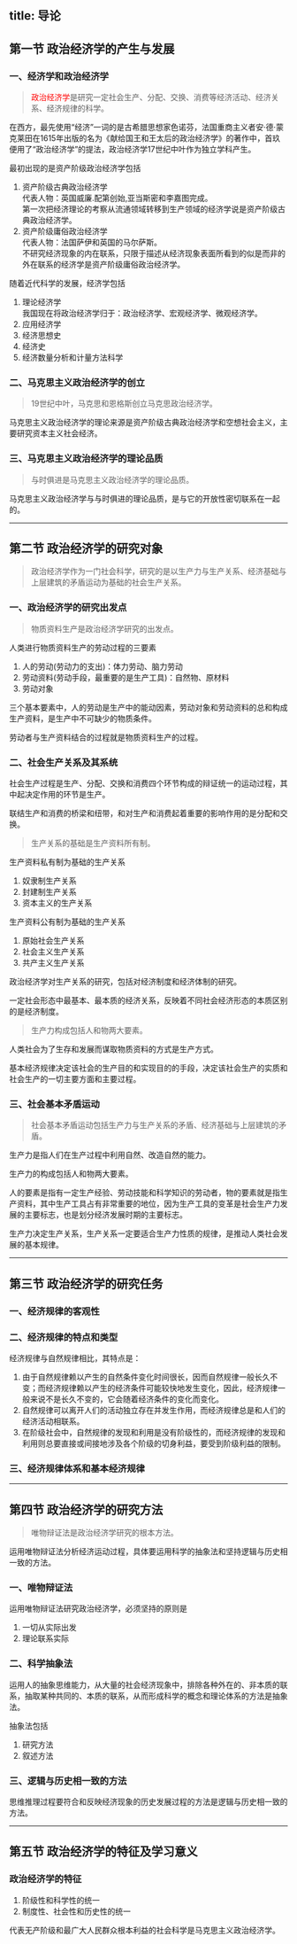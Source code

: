 title: 导论
------------------------------------
<!-- zh-CN:+ -->

## 第一节 政治经济学的产生与发展
### 一、经济学和政治经济学
> <font color="red">政治经济学</font>是研究一定社会生产、分配、交换、消费等经济活动、经济关系、经济规律的科学。

在西方，最先使用“经济”一词的是古希腊思想家色诺芬，法国重商主义者安·德·蒙克莱田在1615年出版的名为《献给国王和王太后的政治经济学》的著作中，首玖便用了“政治经济学”的提法，政治经济学17世纪中叶作为独立学科产生。

最初出现的是资产阶级政治经济学包括
1. 资产阶级古典政治经济学  
代表人物：英国威廉.配第创始,亚当斯密和李嘉图完成。  
第一次把经济理论的考察从流通领域转移到生产领域的经济学说是资产阶级古典政治经济学。 
2. 资产阶级庸俗政治经济学  
代表人物：法国萨伊和英国的马尔萨斯。  
不研究经济现象的内在联系，只限于描述从经济现象表面所看到的似是而非的外在联系的经济学是资产阶级庸俗政治经济学。

随着近代科学的发展，经济学包括
1. 理论经济学  
我国现在将政治经济学归于：政治经济学、宏观经济学、微观经济学。
2. 应用经济学
3. 经济思想史
4. 经济史
5. 经济数量分析和计量方法科学

### 二、马克思主义政治经济学的创立
> 19世纪中叶，马克思和恩格斯创立马克思政治经济学。

马克思主义政治经济学的理论来源是资产阶级古典政治经济学和空想社会主义，主要研究资本主义社会经济。 

### 三、马克思主义政治经济学的理论品质
> 与时俱进是马克思主义政治经济学的理论品质。

马克思主义政治经济学与与时俱进的理论品质，是与它的开放性密切联系在一起的。

---

## 第二节 政治经济学的研究对象
> 政治经济学作为一门社会科学，研究的是以生产力与生产关系、经济基础与上层建筑的矛盾运动为基础的社会生产关系。 

### 一、政治经济学的研究出发点
> 物质资料生产是政治经济学研究的出发点。

人类进行物质资料生产的劳动过程的三要素
1. 人的劳动(劳动力的支出)：体力劳动、脑力劳动
2. 劳动资料(劳动手段，最重要的是生产工具)：自然物、原材料
3. 劳动对象

三个基本要素中，人的劳动是生产中的能动因素，劳动对象和劳动资料的总和构成生产资料，是生产中不可缺少的物质条件。

劳动者与生产资料结合的过程就是物质资料生产的过程。

### 二、社会生产关系及其系统
社会生产过程是生产、分配、交换和消费四个环节构成的辩证统一的运动过程，其中起决定作用的环节是生产。

联结生产和消费的桥梁和纽带，和对生产和消费起着重要的影响作用的是分配和交换。 

> 生产关系的基础是生产资料所有制。

生产资料私有制为基础的生产关系
1. 奴隶制生产关系
2. 封建制生产关系
3. 资本主义的生产关系

生产资料公有制为基础的生产关系
1. 原始社会生产关系
2. 社会主义生产关系
3. 共产主义生产关系

政治经济学对生产关系的研究，包括对经济制度和经济体制的研究。

一定社会形态中最基本、最本质的经济关系，反映着不同社会经济形态的本质区别的是经济制度。

> 生产力构成包括人和物两大要素。

人类社会为了生存和发展而谋取物质资料的方式是生产方式。

基本经济规律决定该社会的生产目的和实现目的的手段，决定该社会生产的实质和 社会生产的一切主要方面和主要过程。 

### 三、社会基本矛盾运动
> 社会基本矛盾运动包括生产力与生产关系的矛盾、经济基础与上层建筑的矛盾。

生产力是指人们在生产过程中利用自然、改造自然的能力。

生产力的构成包括人和物两大要素。

人的要素是指有一定生产经验、劳动技能和科学知识的劳动者，物的要素就是指生产资料，其中生产工具占有非常重要的地位，因为生产工具的变革是社会生产力发展的主要标志，也是划分经济发展时期的主要标志。

生产力决定生产关系，生产关系一定要适合生产力性质的规律，是推动人类社会发展的基本规律。 

---

## 第三节 政治经济学的研究任务
### 一、经济规律的客观性
### 二、经济规律的特点和类型
经济规律与自然规律相比，其特点是：
1. 由于自然规律赖以产生的自然条件变化时间很长，因而自然规律一般长久不变；而经济规律赖以产生的经济条件可能较快地发生变化，因此，经济规律一般来说不是长久不变的，它会随着经济条件的变化而变化。 
2. 自然规律可以离开人们的活动独立存在并发生作用，而经济规律总是和人们的经济活动相联系。
3. 在阶级社会中，自然规律的发现和利用是没有阶级性的，而经济规律的发现和利用则总要直接或间接地涉及各个阶级的切身利益，要受到阶级利益的限制。

### 三、经济规律体系和基本经济规律

---

## 第四节 政治经济学的研究方法
> 唯物辩证法是政治经济学研究的根本方法。

运用唯物辩证法分析经济运动过程，具体要运用科学的抽象法和坚持逻辑与历史相一致的方法。

### 一、唯物辩证法
运用唯物辩证法研究政治经济学，必须坚持的原则是
1. 一切从实际出发
2. 理论联系实际

### 二、科学抽象法
运用人的抽象思维能力，从大量的社会经济现象中，排除各种外在的、非本质的联系，抽取某种共同的、本质的联系，从而形成科学的概念和理论体系的方法是抽象法。

抽象法包括
1. 研究方法
2. 叙述方法

### 三、逻辑与历史相一致的方法
思维推理过程要符合和反映经济现象的历史发展过程的方法是逻辑与历史相一致的方法。

---

## 第五节 政治经济学的特征及学习意义

### 政治经济学的特征
1. 阶级性和科学性的统一
2. 制度性、社会性和历史性的统一

代表无产阶级和最广大人民群众根本利益的社会科学是马克思主义政治经济学。

<!-- zh-CN:- -->